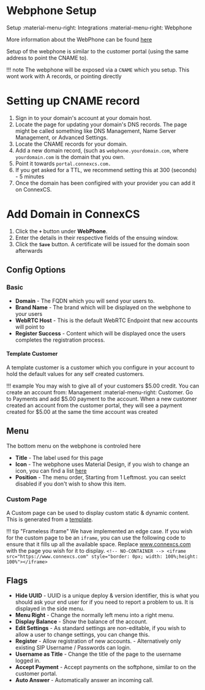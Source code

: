 # Webphone Setup
Setup :material-menu-right: Integrations :material-menu-right: Webphone

More information about the WebPhone can be found [here](/webphone)

Setup of the webphone is similar to the customer portal (using the same address to point the CNAME to).

!!! note
	The webphone will be exposed via a `CNAME` which you setup. This wont work with A records, or pointing directly

# Setting up CNAME record

1. Sign in to your domain's account at your domain host.
2. Locate the page for updating your domain's DNS records. The page might be called something like DNS Management, Name Server Management, or Advanced Settings.
3. Locate the CNAME records for your domain.
4. Add a new domain record, (such as `webphone.yourdomain.com`, where `yourdomain.com` is the domain that you own.
5. Point it towards `portal.connexcs.com.`
6. If you get asked for a TTL, we recommend setting this at 300 (seconds) - 5 minutes
7. Once the domain has been configired with your provider you can add it on ConnexCS.

# Add Domain in ConnexCS

1. Click the **`+`** button under **WebPhone**.
2. Enter the details in their respective fields of the ensuing window.
3. Click the **`Save`** button. A certificate will be issued for the domain soon afterwards

## Config Options

### Basic

* **Domain** - The FQDN which you will send your users to.
* **Brand Name** - The brand which will be displayed on the webphone to your users
* **WebRTC Host** - This is the default WebRTC Endpoint that new accounts will point to
* **Register Success** - Content which will be displayed once the users completes the registration process.

#### Template Customer
A template customer is a customer which you configure in your account to hold the default values for any self created customers.

!!! example
	You may wish to give all of your customers $5.00 credit. You can create an account from: Management :material-menu-right: Customer.
	Go to Payments and add $5.00 payment to the account.
	When a new customer created an account from the customer portal, they will see a payment created for $5.00 at the same the time account was created

## Menu

The bottom menu on the webphone is controled here

* **Title** - The label used for this page
* **Icon** - The webphone uses Material Design, if you wish to change an icon, you can find a list [here](https://cdn.materialdesignicons.com/5.2.45/)
* **Position** - The menu order, Starting from 1 Leftmost. you can seelct disabled if you don't wish to show this item.

### Custom Page

A Custom page can be used to display custom static & dynamic content. This is generated from a [template](/setup/config/templates/).

!!! tip "Frameless iframe"
	We have implemented an edge case. If you wish for the custom page to be an `iframe`, you can use the following code to ensure that it fills up all the available space.
	Replace www.connexcs.com with the page you wish for it to display.
	```
	<!-- NO-CONTAINER -->
	<iframe src="https://www.connexcs.com" style="border: 0px; width: 100%;height: 100%"></iframe>
	```

## Flags

* **Hide UUID** - UUID is a unique deploy & version identifier, this is what you should ask your end user for if you need to report a problem to us. It is displayed in the side menu.
* **Menu Right** - Change the normally left menu into a right menu.
* **Display Balance** - Show the balance of the account.
* **Edit Settings** - As standard settings are non-editable, if you wish to allow a user to change settings, you can change this.
* **Register** - Allow registration of new accounts. - Alternatively only existing SIP Username / Passwords can login.
* **Username as Title** - Change the title of the page to the username logged in.
* **Accept Payment** - Accept payments on the softphone, similar to on the customer portal.
* **Auto Answer** - Automatically answer an incoming call.